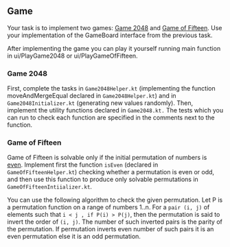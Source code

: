 ## Game

Your task is to implement two games: [Game 2048](https://en.wikipedia.org/wiki/2048_(video_game)) and [Game of Fifteen](https://en.wikipedia.org/wiki/15_puzzle). Use your implementation of the GameBoard interface from the previous task.

After implementing the game you can play it yourself running main function in ui/PlayGame2048 or ui/PlayGameOfFifteen.

### Game 2048

First, complete the tasks in `Game2048Helper.kt` (implementing the function moveAndMergeEqual declared in `Game2048Helper.kt`) and in `Game2048Initializer.kt` (generating new values randomly). Then, implement the utility functions declared in `Game2048.kt.` The tests which you can run to check each function are specified in the comments next to the function.

### Game of Fifteen

Game of Fifteen is solvable only if the initial permutation of numbers is [even](https://en.wikipedia.org/wiki/Parity_of_a_permutation). Implement first the function `isEven` (declared in `GameOfFifteenHelper.kt`) checking whether a permutation is even or odd, and then use this function to produce only solvable permutations in `GameOfFifteenIntiializer.kt`.

You can use the following algorithm to check the given permutation. Let P is a permutation function on a range of numbers 1..n. For a `pair (i, j)` of elements such that `i < j , if P(i) > P(j)`, then the permutation is said to invert the order of `(i, j)`. The number of such inverted pairs is the parity of the permutation. If permutation inverts even number of such pairs it is an even permutation else it is an odd permutation.